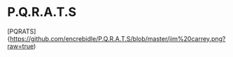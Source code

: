 # P.Q.R.A.T.S

[PQRATS]{https://github.com/encrebidle/P.Q.R.A.T.S/blob/master/jim%20carrey.png?raw=true)

